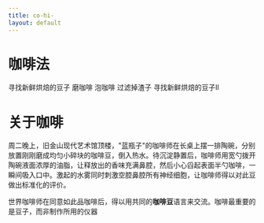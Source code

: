 ```yaml
---
title: co-hi-
layout: default
---
```


# 咖啡法

寻找新鲜烘焙的豆子
磨咖啡
泡咖啡
过滤掉渣子
寻找新鲜烘焙的豆子II

# 关于咖啡

周二晚上，旧金山现代艺术馆顶楼，"蓝瓶子"的咖啡师在长桌上摆一排陶碗，分别放置刚刚磨成均匀小碎块的咖啡豆，倒入热水。待沉淀静置后，咖啡师用宽勺拨开陶碗液面浓厚的油脂，让释放出的香味充满鼻腔，然后小心舀起表面半勺咖啡，一瞬间吸入口中。激起的水雾同时刺激空腔鼻腔所有神经细胞，让咖啡师得以对此豆做出标准化的评价。

世界咖啡师在同意如此品咖啡后，得以用共同的**咖啡豆**语言来交流。咖啡最重要的是豆子，而非制作所用的仪器



